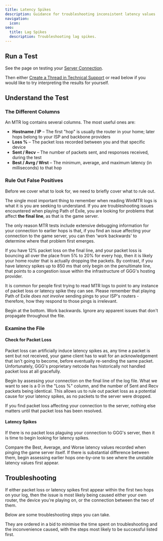 ```yaml
---
title: Latency Spikes
description: Guidance for troubleshooting inconsistent latency values
navigation:
  icon:
seo:
  title: Lag Spikes
  description: Troubleshooting lag spikes.
---
```


## Run a Test

See the page on testing your [Server Connection](/information/server-connection).

Then either [Create a Thread in Technical Support](/miscellaneous/other/create-a-thread-in-technical-support) or read below if you would like to try interpreting the results for yourself.

## Understand the Test

### The Different Columns

An MTR log contains several columns. The most useful ones are:

* **Hostname / IP** – The first "hop" is usually the router in your home; later hops belong to your ISP and backbone providers
* **Loss %** – The packet loss recorded between you and that specific device
* **Sent / Recv** – The number of packets sent, and responses received, during the test
* **Best / Avrg / Wrst** – The minimum, average, and maximum latency (in milliseconds) to that hop

### Rule Out False Positives

Before we cover what to look for, we need to briefly cover what to rule out.

The single most important thing to remember when reading WinMTR logs is what it is you are seeking to understand. If you are troubleshooting issues encountered when playing Path of Exile, you are looking for problems that affect **the final line**, as that is the game server.

The only reason MTR tests include extensive debugging information for your connection to earlier hops is that, if you find an issue affecting your connection to the game server, you can then 'work backwards' to determine where that problem first emerges.

If you have 12% packet loss on the final line, and your packet loss is bouncing all over the place from 5% to 20% for every hop, then it is likely your home router that is actually dropping the packets. By contrast, if you have latency spikes up to 850 ms that only begin on the penultimate line, that points to a congestion issue within the infrastructure of GGG's hosting provider.

It is common for people first trying to read MTR logs to point to any instance of packet loss or latency spike they can see. Please remember that playing Path of Exile *does not involve* sending pings to your ISP's routers - therefore, how they respond to those pings is irrelevant.

Begin at the bottom. Work backwards. Ignore any apparent issues that don't propagate throughout the file.

### Examine the File

#### Check for Packet Loss

Packet loss can artificially induce latency spikes as, any time a packet is sent but not received, your game client has to wait for an acknowledgement that isn't going to become, before eventually re-sending the same packet. Unfortunately, GGG's proprietary netcode has historically not handled packet loss at all gracefully.

Begin by assessing your connection on the final line of the log file. What we want to see is a 0 in the "Loss %" column, and the number of Sent and Recv packets being identical. This allows us to rule out packet loss as a potential cause for your latency spikes, as no packets to the server were dropped.

If you find packet loss affecting your connection to the server, nothing else matters until that packet loss has been resolved.

#### Latency Spikes

If there is no packet loss plaguing your connection to GGG's server, then it is time to begin looking for latency spikes.

Compare the Best, Average, and Worse latency values recorded when pinging the game server itself. If there is substantial difference between them, begin assessing earlier hops one-by-one to see where the unstable latency values first appear.

## Troubleshooting

If either packet loss or latency spikes first appear within the first two hops on your log, then the issue is most likely being caused either your own router, the device you're playing on, or the connection between the two of them.

Below are some troubleshooting steps you can take.

They are ordered in a bid to minimise the time spent on troubleshooting and the inconvenience caused, with the steps most likely to be successful listed first.